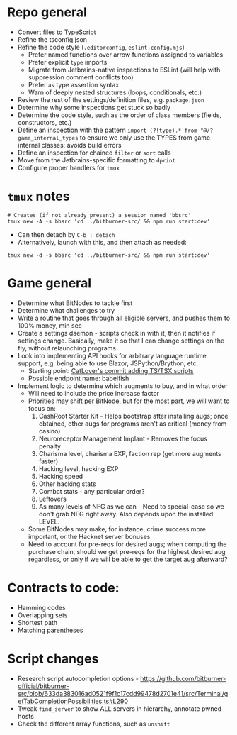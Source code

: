# Repo general

- Convert files to TypeScript
- Refine the tsconfig.json
- Refine the code style (`.editorconfig`, `eslint.config.mjs`)
  - Prefer named functions over arrow functions assigned to variables
  - Prefer explicit `type` imports
  - Migrate from Jetbrains-native inspections to ESLint (will help with suppression comment conflicts too)
  - Prefer `as` type assertion syntax
  - Warn of deeply nested structures (loops, conditionals, etc.)
- Review the rest of the settings/definition files, e.g. `package.json`
- Determine why some inspections get stuck so badly
- Determine the code style, such as the order of class members (fields, constructors, etc.)
- Define an inspection with the pattern `import (?!type).* from "@/?game_internal_types` to ensure we only use the TYPES
  from game internal classes; avoids build errors
- Define an inspection for chained `filter` or `sort` calls
- Move from the Jetbrains-specific formatting to `dprint`
- Configure proper handlers for `tmux`

# `tmux` notes

```shell
# Creates (if not already present) a session named 'bbsrc'
tmux new -A -s bbsrc 'cd ../bitburner-src/ && npm run start:dev'
```

- Can then detach by `C-b : detach`
- Alternatively, launch with this, and then attach as needed:

```shell
tmux new -d -s bbsrc 'cd ../bitburner-src/ && npm run start:dev'
```

# Game general

- Determine what BitNodes to tackle first
- Determine what challenges to try
- Write a routine that goes through all eligible servers, and pushes them to 100% money, min sec
- Create a settings daemon - scripts check in with it, then it notifies if settings change.
  Basically, make it so that I can change settings on the fly, without relaunching programs.
- Look into implementing API hooks for arbitrary language runtime support, e.g. being able to use Blazor,
  JSPython/Brython, etc.
  - Starting
  point: [CatLover's commit adding TS/TSX scripts](https://github.com/Nerdpie/bitburner-src/commit/864613c61632947be6ba0215253194c0a56d6259)
  - Possible endpoint name: babelfish
- Implement logic to determine which augments to buy, and in what order
  - Will need to include the price increase factor
  - Priorities may shift per BitNode, but for the most part, we will want to focus on:
    1. CashRoot Starter Kit - Helps bootstrap after installing augs; once obtained, other augs for programs aren't as
       critical (money from casino)
    2. Neuroreceptor Management Implant - Removes the focus penalty
    3. Charisma level, charisma EXP, faction rep (get more augments faster)
    4. Hacking level, hacking EXP
    5. Hacking speed
    6. Other hacking stats
    7. Combat stats - any particular order?
    8. Leftovers
    9. As many levels of NFG as we can - Need to special-case so we don't grab NFG right away. Also depends upon the
       installed LEVEL.
  - Some BitNodes may make, for instance, crime success more important, or the Hacknet server bonuses
  - Need to account for pre-reqs for desired augs; when computing the purchase chain, should we get pre-reqs for the
    highest desired aug regardless, or only if we will be able to get the target aug afterward?

# Contracts to code:

- Hamming codes
- Overlapping sets
- Shortest path
- Matching parentheses

# Script changes

- Research script autocompletion
  options - https://github.com/bitburner-official/bitburner-src/blob/633da383016ad0521f9f1c17cdd99478d2701e41/src/Terminal/getTabCompletionPossibilities.ts#L290
- Tweak `find_server` to show ALL servers in hierarchy, annotate pwned hosts
- Check the different array functions, such as `unshift`
